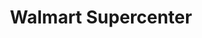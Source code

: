 ---
title: "Walmart Supercenter"
url: /virginia-beach/walmart-supercenter-first-colonial-road/
shop: supermarket
---